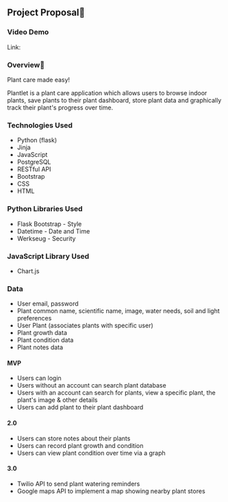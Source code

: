 ## Project Proposal🌱

### Video Demo

Link:

### Overview🌿

Plant care made easy!

Plantlet is a plant care application which allows users to browse indoor plants, save plants to their plant dashboard, 
store plant data and graphically track their plant's progress over time. 


### Technologies Used

- Python (flask)
- Jinja
- JavaScript
- PostgreSQL
- RESTful API
- Bootstrap
- CSS
- HTML

### Python Libraries Used

- Flask Bootstrap - Style
- Datetime - Date and Time
- Werkseug - Security

### JavaScript Library Used

- Chart.js


### Data

- User email, password
- Plant common name, scientific name, image, water needs, soil and light preferences
- User Plant (associates plants with specific user)
- Plant growth data
- Plant condition data
- Plant notes data


#### MVP
- Users can login
- Users without an account can search plant database
- Users with an account can search for plants, view a specific plant, the plant's image & other details
- Users can add plant to their plant dashboard


#### 2.0 

- Users can store notes about their plants
- Users can record plant growth and condition
- Users can view plant condition over time via a graph


#### 3.0

- Twilio API to send plant watering reminders
- Google maps API to implement a map showing nearby plant stores
